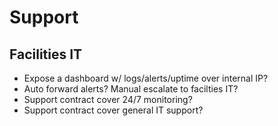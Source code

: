 # Support

## Facilities IT

- Expose a dashboard w/ logs/alerts/uptime over internal IP?
- Auto forward alerts? Manual escalate to facilties IT?
- Support contract cover 24/7 monitoring?
- Support contract cover general IT support?
